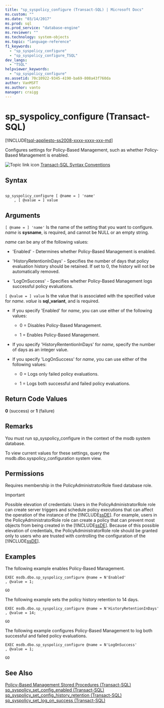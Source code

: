 ```yaml
---
title: "sp_syspolicy_configure (Transact-SQL) | Microsoft Docs"
ms.custom: ""
ms.date: "03/14/2017"
ms.prod: sql
ms.prod_service: "database-engine"
ms.reviewer: ""
ms.technology: system-objects
ms.topic: "language-reference"
f1_keywords: 
  - "sp_syspolicy_configure"
  - "sp_syspolicy_configure_TSQL"
dev_langs: 
  - "TSQL"
helpviewer_keywords: 
  - "sp_syspolicy_configure"
ms.assetid: 70c10922-9345-4190-ba69-808a43f760da
author: VanMSFT
ms.author: vanto
manager: craigg
---
```

# sp_syspolicy_configure (Transact-SQL)
[!INCLUDE[tsql-appliesto-ss2008-xxxx-xxxx-xxx-md](../../includes/tsql-appliesto-ss2008-xxxx-xxxx-xxx-md.md)]

  Configures settings for Policy-Based Management, such as whether Policy-Based Management is enabled.  
  
 ![Topic link icon](../../database-engine/configure-windows/media/topic-link.gif "Topic link icon") [Transact-SQL Syntax Conventions](../../t-sql/language-elements/transact-sql-syntax-conventions-transact-sql.md)  
  
## Syntax  
  
```  
  
sp_syspolicy_configure [ @name = ] 'name'  
    , [ @value = ] value  
```  
  
## Arguments  
`[ @name = ] 'name'`
 Is the name of the setting that you want to configure. *name* is **sysname**, is required, and cannot be NULL or an empty string.  
  
 *name* can be any of the following values:  
  
-   'Enabled' - Determines whether Policy-Based Management is enabled.  
  
-   'HistoryRetentionInDays' - Specifies the number of days that policy evaluation history should be retained. If set to 0, the history will not be automatically removed.  
  
-   'LogOnSuccess' - Specifies whether Policy-Based Management logs successful policy evaluations.  
  
`[ @value = ] value`
 Is the value that is associated with the specified value for *name*. *value* is **sql_variant**, and is required.  
  
-   If you specify 'Enabled' for *name*, you can use either of the following values:  
  
    -   0 = Disables Policy-Based Management.  
  
    -   1 = Enables Policy-Based Management.  
  
-   If you specify 'HistoryRententionInDays' for *name*, specify the number of days as an integer value.  
  
-   If you specify 'LogOnSuccess' for *name*, you can use either of the following values:  
  
    -   0 = Logs only failed policy evaluations.  
  
    -   1 = Logs both successful and failed policy evaluations.  
  
## Return Code Values  
 **0** (success) or **1** (failure)  
  
## Remarks  
 You must run sp_syspolicy_configure in the context of the msdb system database.  
  
 To view current values for these settings, query the msdb.dbo.syspolicy_configuration system view.  
  
## Permissions  
 Requires membership in the PolicyAdministratorRole fixed database role.  
  
> [!IMPORTANT]  
>  Possible elevation of credentials: Users in the PolicyAdministratorRole role can create server triggers and schedule policy executions that can affect the operation of the instance of the [!INCLUDE[ssDE](../../includes/ssde-md.md)]. For example, users in the PolicyAdministratorRole role can create a policy that can prevent most objects from being created in the [!INCLUDE[ssDE](../../includes/ssde-md.md)]. Because of this possible elevation of credentials, the PolicyAdministratorRole role should be granted only to users who are trusted with controlling the configuration of the [!INCLUDE[ssDE](../../includes/ssde-md.md)].  
  
## Examples  
 The following example enables Policy-Based Management.  
  
```  
EXEC msdb.dbo.sp_syspolicy_configure @name = N'Enabled'  
, @value = 1;  
  
GO  
```  
  
 The following example sets the policy history retention to 14 days.  
  
```  
EXEC msdb.dbo.sp_syspolicy_configure @name = N'HistoryRetentionInDays'  
, @value = 14;  
  
GO  
```  
  
 The following example configures Policy-Based Management to log both successful and failed policy evaluations.  
  
```  
EXEC msdb.dbo.sp_syspolicy_configure @name = N'LogOnSuccess'  
, @value = 1;  
  
GO  
```  
  
## See Also  
 [Policy-Based Management Stored Procedures &#40;Transact-SQL&#41;](../../relational-databases/system-stored-procedures/policy-based-management-stored-procedures-transact-sql.md)   
 [sp_syspolicy_set_config_enabled &#40;Transact-SQL&#41;](../../relational-databases/system-stored-procedures/sp-syspolicy-set-config-enabled-transact-sql.md)   
 [sp_syspolicy_set_config_history_retention &#40;Transact-SQL&#41;](../../relational-databases/system-stored-procedures/sp-syspolicy-set-config-history-retention-transact-sql.md)   
 [sp_syspolicy_set_log_on_success &#40;Transact-SQL&#41;](../../relational-databases/system-stored-procedures/sp-syspolicy-set-log-on-success-transact-sql.md)  
  
  
